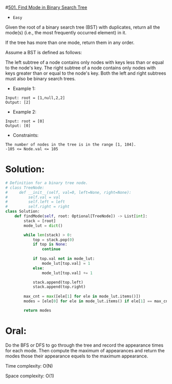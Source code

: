 #[501. Find Mode in Binary Search Tree](https://leetcode.com/problems/find-mode-in-binary-search-tree/description/) 
+ `Easy`

Given the root of a binary search tree (BST) with duplicates, return all the mode(s) (i.e., the most frequently occurred element) in it.

If the tree has more than one mode, return them in any order.

Assume a BST is defined as follows:

The left subtree of a node contains only nodes with keys less than or equal to the node's key.
The right subtree of a node contains only nodes with keys greater than or equal to the node's key.
Both the left and right subtrees must also be binary search trees.


+ Example 1:

```
Input: root = [1,null,2,2]
Output: [2]
```

+ Example 2:

```
Input: root = [0]
Output: [0]
```


+ Constraints:

```
The number of nodes in the tree is in the range [1, 104].
-105 <= Node.val <= 105
```

# Solution:
```python {.line-numbers}
# Definition for a binary tree node.
# class TreeNode:
#     def __init__(self, val=0, left=None, right=None):
#         self.val = val
#         self.left = left
#         self.right = right
class Solution:
    def findMode(self, root: Optional[TreeNode]) -> List[int]:
        stack = [root]
        mode_lut = dict()

        while len(stack) > 0:
            top = stack.pop(0)
            if top is None:
                continue
                
            if top.val not in mode_lut:
                mode_lut[top.val] = 1
            else:
                mode_lut[top.val] += 1

            stack.append(top.left)
            stack.append(top.right)
        
        max_cnt = max([ele[1] for ele in mode_lut.items()])
        modes = [ele[0] for ele in mode_lut.items() if ele[1] == max_cnt]

        return modes
```

# Oral:
Do the BFS or DFS to go through the tree and record the appearance times for each mode. Then compute the maximum of appearances and return the modes those their appearance equels to the maximum appearance.

Time complexity: O(N)

Space complexity: O(1)

